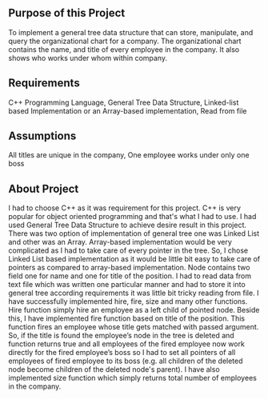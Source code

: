 Purpose of this Project
-----------------------------------------------------------------------------------------------------------------------------------------------
To implement a general tree data structure that can store, manipulate, and query the organizational chart for a company. The organizational chart contains the name, and title of every employee in the company. It also shows who works under whom within company.

Requirements
-----------------------------------------------------------------------------------------------------------------------------------------------
C++ Programming Language, General Tree Data Structure, Linked-list based Implementation or an Array-based implementation, Read from file

Assumptions
-----------------------------------------------------------------------------------------------------------------------------------------------
All titles are unique in the company,	One employee works under only one boss

About Project
-----------------------------------------------------------------------------------------------------------------------------------------------
I had to choose C++ as it was requirement for this project. C++ is very popular for object oriented programming and that's what 
I had to use. I had used General Tree Data Structure to achieve desire result in this project. There was two option of implementation
of general tree one was Linked List and other was an Array. Array-based implementation would be very complicated as I had to take care
of every pointer in the tree. So, I chose Linked List based implementation as it would be little bit easy to take care of pointers as 
compared to array-based implementation. Node contains two field one for name and one for title of the position. I had to read data from 
text file which was written one particular manner and had to store it into general tree according requirements it was little bit tricky
reading from file. I have successfully implemented hire, fire, size and many other functions. Hire function simply hire an employee as
a left child of pointed node. Beside this, I have implemented fire function based on title of the position. This function fires an 
employee whose title gets matched with passed argument. So, if the title is found the employee’s node in the tree is deleted and function 
returns true and all employees of the fired employee now work directly for the fired employee’s boss so I had to set all pointers of all 
employees of fired employee to its boss (e.g. all children of the deleted node become children of the deleted node's parent).
I have also implemented size function which simply returns total number of employees in the company.
